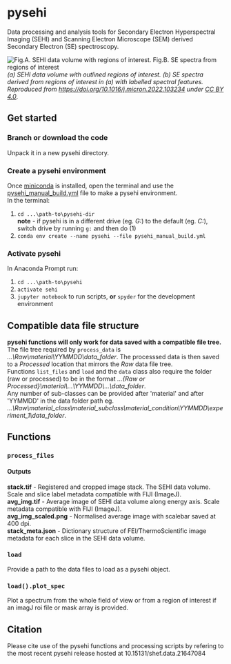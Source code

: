 # pysehi
 Data processing and analysis tools for Secondary Electron Hyperspectral Imaging (SEHI) and Scanning Electron Microscope (SEM) derived Secondary Electron (SE) spectroscopy.
 
![Fig.A. SEHI data volume with regions of interest. Fig.B. SE spectra from regions of interest](https://ars.els-cdn.com/content/image/1-s2.0-S0968432822000300-gr2_lrg.jpg?raw=true "Title")
*(a) SEHI data volume with outlined regions of interest. (b) SE spectra derived from regions of interest in (a) with labelled spectral features. Reproduced from https://doi.org/10.1016/j.micron.2022.103234 under [CC BY 4.0](https://creativecommons.org/licenses/by/4.0/)*.

## Get started
### Branch or download the code
Unpack it in a new pysehi directory.
### Create a pysehi environment
Once [miniconda](https://docs.conda.io/en/latest/miniconda.html#latest-miniconda-installer-links) is installed, open the terminal and use the [pysehi_manual_build.yml](https://github.com/operandos/pysehi/blob/main/pysehi_manual_build.yml) file to make a pysehi environment.  
In the terminal: 
 1) ```cd ...\path-to\pysehi-dir```  
  **note** - if pysehi is in a different drive (eg. *G:*) to the default (eg. *C:*), switch drive by running `g:` and then do (1)
 2) ```conda env create --name pysehi --file pysehi_manual_build.yml```
### Activate pysehi
In Anaconda Prompt run:
  1) `cd ...\path-to\pysehi`
  2) `activate sehi`
  3) `jupyter notebook` to run scripts, **or** `spyder` for the development environment

## Compatible data file structure
**pysehi functions will only work for data saved with a compatible file tree.**  
The file tree required by `process_data` is *...\Raw\material\YYMMDD\data_folder*. The processsed data is then saved to a *Processed* location that mirrors the *Raw* data file tree.  
Functions `list_files` and `load` and the `data` class also require the folder (raw or processed) to be in the format *...\{Raw or Processed}\material\\...\YYMMDD\\...\data_folder*.  
Any number of sub-classes can be provided after 'material' and after 'YYMMDD' in the data folder path eg. *...\Raw\material_class\material_subclass\material_condition\YYMMDD\experiment_1\data_folder*.  

## Functions
### `process_files`
#### Outputs
**stack.tif** - Registered and cropped image stack. The SEHI data volume. Scale and slice label metadata compatible with FIJI (ImageJ).  
**avg_img.tif** - Average image of SEHI data volume along energy axis. Scale metadata compatible with FIJI (ImageJ).  
**avg_img_scaled.png** - Normalised average image with scalebar saved at 400 dpi.  
**stack_meta.json** - Dictionary structure of FEI/ThermoScientific image metadata for each slice in the SEHI data volume.  
### `load`
Provide a path to the data files to load as a pysehi object.
### `load().plot_spec`
Plot a spectrum from the whole field of view or from a region of interest if an imagJ roi file or mask array is provided.

## Citation
Please cite use of the pysehi functions and processing scripts by refering to the most recent pysehi release hosted at 10.15131/shef.data.21647084
